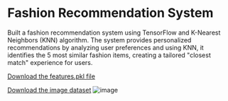 # Fashion Recommendation System
Built a fashion recommendation system using TensorFlow and K-Nearest Neighbors (KNN) algorithm. The system provides personalized recommendations by analyzing user preferences and using KNN, it identifies the 5 most similar fashion items, creating a tailored "closest match" experience for users.

[Download the features.pkl file](https://drive.google.com/file/d/1BJqWitd8T1147XihhcOEWhhRLLXzoQHf/view?usp=sharing)

[Download the image dataset](https://www.kaggle.com/datasets/paramaggarwal/fashion-product-images-small)
![image](https://github.com/Niktiru/Fashion-Recommendation-System/assets/109805535/22d56fcc-eddc-4d4f-8f5f-3b2dab960220)

